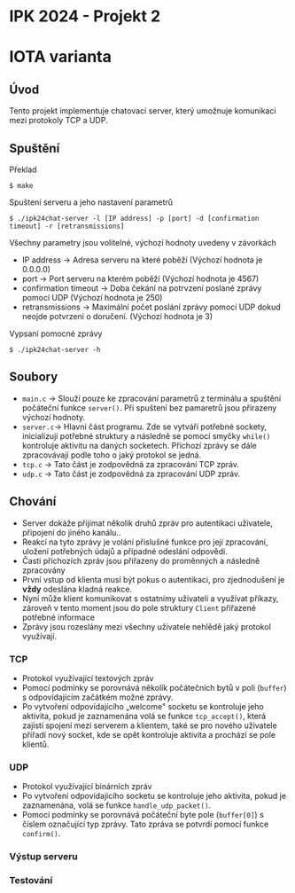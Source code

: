 # IPK 2024 - Projekt 2
# IOTA varianta
 

## Úvod

Tento projekt implementuje chatovací server, který umožnuje komunikaci mezi protokoly TCP a UDP.

## Spuštění

Překlad
```console
$ make
```
Spuštení serveru a jeho nastavení parametrů
```console
$ ./ipk24chat-server -l [IP address] -p [port] -d [confirmation timeout] -r [retransmissions]
```
Všechny parametry jsou volitelné, výchozí hodnoty uvedeny v závorkách 
- IP address -> Adresa serveru na které poběží (Výchozí hodnota je 0.0.0.0)
- port -> Port serveru na kterém poběží (Výchozí hodnota je 4567)
- confirmation timeout -> Doba čekání na potrvzení poslané zprávy pomocí UDP (Výchozí hodnota je 250)
- retransmissions -> Maximální počet poslání zprávy pomocí UDP dokud neojde potvrzení o doručení. (Výchozí hodnota je 3)

Vypsaní pomocné zprávy
```console
$ ./ipk24chat-server -h
```
## Soubory
- `main.c`  -> Slouží pouze ke zpracování parametrů z terminálu a spuštění počáteční funkce `server()`. Při spuštení bez pamaretrů jsou přirazeny výchozí hodnoty.
- `server.c`-> Hlavní část programu. Zde se vytváří potřebné sockety, inicializují potřebné struktury a následně se pomocí smyčky `while()` kontroluje aktivitu na daných socketech. Příchozí zprávy se dále zpracovávají podle toho o jaký protokol se jedná.
- `tcp.c`   -> Tato část je zodpovědná za zpracování TCP zpráv.
- `udp.c`   -> Tato část je zodpovědná za zpracování UDP zpráv.

## Chování
- Server dokáže přijímat několik druhů zpráv pro autentikaci uživatele, připojení do jiného kanálu.. 
- Reakcí na tyto zprávy je volání přislušné funkce pro její zpracování, uložení potřebných údajů a případné odeslání odpovědi. 
- Časti příchozích zpráv jsou přiřazeny do proměnných a následně zpracovány
- První vstup od klienta musí být pokus o autentikaci, pro zjednodušení je __vždy__ odeslána kladná reakce. 
- Nyní může klient komunikovat s ostatnímy uživateli a využívat příkazy, zároveň v tento moment jsou do pole struktury `Client` přiřazené potřebné informace 
- Zprávy jsou rozeslány mezi všechny uživatele nehlědě jaký protokol využívají.

### TCP
- Protokol využívající textových zpráv
- Pomocí podmínky se porovnává několík počátečních bytů v poli (`buffer`) s odpovídajícím začátkém možné zprávy.
- Po vytvoření odpovídajícího „welcome" socketu se kontroluje jeho aktivita, pokud je zaznamenána volá se funkce `tcp_accept()`, která zajistí spojení mezi serverem a klientem, také se pro nového uživatele přiřadí nový socket, kde se opět kontroluje aktivita a prochází se pole klientů.

    
### UDP
- Protokol využívající binárních zpráv
- Po vytvoření odpovídajícího socketu se kontroluje jeho aktivita, pokud je zaznamenána, volá se funkce `handle_udp_packet()`. 
- Pomocí podmínky se porovnává počáteční byte pole (`buffer[0]`) s číslem označující typ zprávy. Tato zpráva se potvrdí pomocí funkce `confirm()`. 

### Výstup serveru

### Testování

